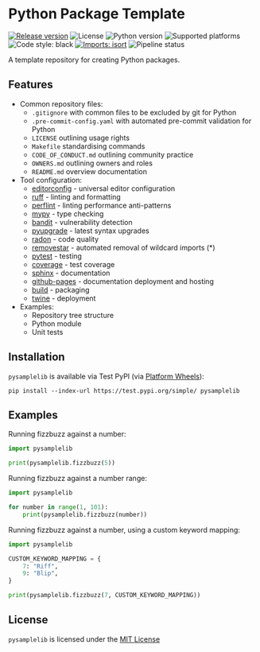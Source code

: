 # Python Package Template

[![Release version](https://img.shields.io/badge/dynamic/json?color=green&label=version&query=%24.info.version&url=https%3A%2F%2Ftest.pypi.org%2Fpypi%2Fpysamplelib%2Fjson)](https://test.pypi.org/pypi/pysamplelib)
![License](https://img.shields.io/badge/license-MIT-blue)
![Python version](https://img.shields.io/badge/python-3.10-blue)
![Supported platforms](https://img.shields.io/badge/platforms-macOS%20%7C%20Windows%20%7C%20Linux-green)
![Code style: black](https://img.shields.io/badge/code%20style-black-000000.svg)
[![Imports: isort](https://img.shields.io/badge/%20imports-isort-%231674b1?style=flat&labelColor=ef8336)](https://pycqa.github.io/isort/)
![Pipeline status](https://github.com/kieran-ryan/python-package-template/actions/workflows/main.yml/badge.svg)

A template repository for creating Python packages.

## Features

- Common repository files:
  - `.gitignore` with common files to be excluded by git for Python
  - `.pre-commit-config.yaml` with automated pre-commit validation for Python
  - `LICENSE` outlining usage rights
  - `Makefile` standardising commands
  - `CODE_OF_CONDUCT.md` outlining community practice
  - `OWNERS.md` outlining owners and roles
  - `README.md` overview documentation
- Tool configuration:
  - [editorconfig](https://editorconfig.org) - universal editor configuration
  - [ruff](https://github.com/charliermarsh/ruff) - linting and formatting
  - [perflint](https://github.com/tonybaloney/perflint) - linting performance anti-patterns
  - [mypy](https://mypy.readthedocs.io) - type checking
  - [bandit](https://bandit.readthedocs.io/en/latest/) - vulnerability detection
  - [pyupgrade](https://github.com/asottile/pyupgrade) - latest syntax upgrades
  - [radon](https://pypi.org/project/radon/) - code quality
  - [removestar](https://github.com/asmeurer/removestar) - automated removal of wildcard imports (*)
  - [pytest](https://docs.pytest.org) - testing
  - [coverage](https://coverage.readthedocs.io/en/6.2/) - test coverage
  - [sphinx](https://www.sphinx-doc.org/en/master/) - documentation
  - [github-pages](https://pages.github.com) - documentation deployment and hosting
  - [build](https://github.com/pypa/build) - packaging
  - [twine](https://twine.readthedocs.io/en/stable/pip) - deployment
- Examples:
  - Repository tree structure
  - Python module
  - Unit tests

## Installation

`pysamplelib` is available via Test PyPI (via [Platform Wheels](https://packaging.python.org/guides/distributing-packages-using-setuptools/#platform-wheels)):

```
pip install --index-url https://test.pypi.org/simple/ pysamplelib
```

## Examples

Running fizzbuzz against a number:

```python
import pysamplelib

print(pysamplelib.fizzbuzz(5))
```

Running fizzbuzz against a number range:

```python
import pysamplelib

for number in range(1, 101):
    print(pysamplelib.fizzbuzz(number))
```

Running fizzbuzz against a number, using a custom keyword mapping:

```python
import pysamplelib

CUSTOM_KEYWORD_MAPPING = {
    7: "Riff",
    9: "Blip",
}

print(pysamplelib.fizzbuzz(7, CUSTOM_KEYWORD_MAPPING))
```

## License

`pysamplelib` is licensed under the [MIT License](https://opensource.org/licenses/MIT)
